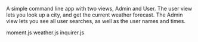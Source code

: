 A simple command line app with two views, Admin and User. The user view lets you look up a city, and get the current weather forecast. The Admin view lets you see all user searches, as well as the user names and times.

moment.js
weather.js
inquirer.js